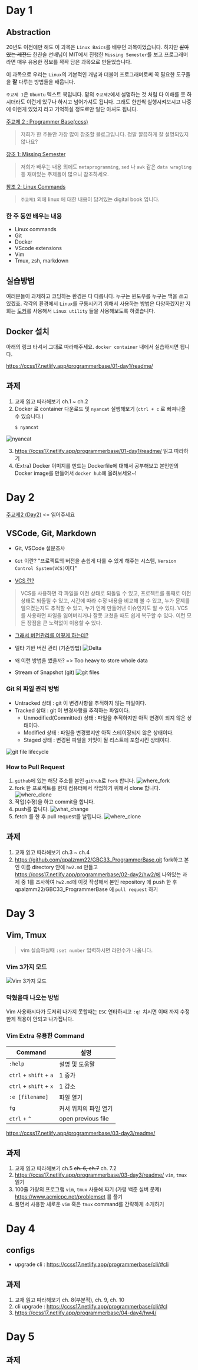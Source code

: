 # Day 1

## Abstraction

20년도 이전에만 해도 이 과목은 `Linux Baics`를 배우던 과목이었습니다. 하지만 ~~살아있는 레전드~~ 한찬솔 선배님이 MIT에서 진행한 `Missing Semester`를 보고 프로그래머라면 매우 유용한 정보를 꽉꽉 담은 과목으로 만들었습니다.

이 과목으로 우리는 `Linux`의 기본적인 개념과 더불어 프로그래머로써 꼭 필요한 도구들을 **잘** 다루는 방법들을 배웁니다.

`주교제 1`은 `Ubuntu` 텍스트 북입니다. 밑의 `주교제2`에서 설명하는 것 처럼 다 이해를 못 하시더라도 이런게 있구나 하시고 넘어가셔도 됩니다. 그래도 한번씩 실행시켜보시고 나중에 이런게 있었지 라고 기억하실 정도로만 일단 아셔도 됩니다. 


[주교제 2 : Programmer Base(ccss)](https://ccss17.netlify.app/programmerbase/)

> 저희가 한 주동안 가장 많이 참조할 블로그입니다. 정말 깔끔하게 잘 설명되있지 않나요?

[참조 1: Missing Semester](https://mishttps://gitlab.com/gitlab-org/security-products/analyzers/fuzzers/pythonfuzz/-/merge_requests/13sing.csail.mit.edu/)

> 저희가 배우는 내용 외에도 `metaprogramming`, `sed` 나 `awk` 같은 `data wragling` 등 재미있는 주제들이 많으니 참조하세요.

[참조 2: Linux Commands](https://linuxcommand.org/tlcl.php)

> `주교제1` 외에 linux 에 대한 내용이 담겨있는 digital book 입니다.

### 한 주 동안 배우는 내용
- Linux commands
- Git
- Docker
- VScode extensions
- Vim
- Tmux, zsh, markdown


## 실습방법

여러분들이 과제하고 코딩하는 환경은 다 다릅니다. 누구는 윈도우를 누구는 맥을 쓰고 있겠죠. 각각의 환경에서 `Linux`를 구동시키기 위해서 사용하는 방법은 다양하겠지만 저희는 [도커](#-docker-설치)를 사용해서 `Linux utility` 들을 사용해보도록 하겠습니다.

## Docker 설치

아래의 링크 타셔서 그대로 따라해주세요. `docker container` 내에서 실습하시면 됩니다.

https://ccss17.netlify.app/programmerbase/01-day1/readme/ 

## 과제

1. 교재 읽고 따라해보기 ch.1 ~ ch.2
2. Docker 로 container 다운로드 및 `nyancat` 실행해보기 (`ctrl + c` 로 빠져나올 수 있습니다.)
    ```sh
    $ nyancat
![nyancat](img/nyancat.gif)

3. https://ccss17.netlify.app/programmerbase/01-day1/readme/ 읽고 따라하기
4. (Extra) Docker 이미지를 만드는 Dockerfile에 대해서 공부해보고 본인만의 Docker image를 만들어서 `docker hub`에 올려보세요~! 

# Day 2

[주교제2 (Day2)](https://ccss17.netlify.app/programmerbase/02-day2/readme/) <= 읽어주세요

## VSCode, Git, Markdown

- Git, VSCode 설문조사
- `Git` 이란? "프로젝트의 버전을 손쉽게 다룰 수 있게 해주는 시스템, `Version Control System(VCS)`이다"

- [VCS 란?](https://git-scm.com/book/ko/v2/%EC%8B%9C%EC%9E%91%ED%95%98%EA%B8%B0-%EB%B2%84%EC%A0%84-%EA%B4%80%EB%A6%AC%EB%9E%80%3F)

> VCS를 사용하면 각 파일을 이전 상태로 되돌릴 수 있고, 프로젝트를 통째로 이전 상태로 되돌릴 수 있고, 시간에 따라 수정 내용을 비교해 볼 수 있고, 누가 문제를 일으켰는지도 추적할 수 있고, 누가 언제 만들어낸 이슈인지도 알 수 있다. VCS를 사용하면 파일을 잃어버리거나 잘못 고쳤을 때도 쉽게 복구할 수 있다. 이런 모든 장점을 큰 노력없이 이용할 수 있다.

- [그래서 버전관리를 어떻게 하는데?](https://git-scm.com/boo2k/ko/v2/%EC%8B%9C%EC%9E%91%ED%95%98%EA%B8%B0-Git-%EA%B8%B0%EC%B4%88)

- 델타 기반 버전 관리 (기존방법)
![Delta](https://git-scm.com/book/en/v2/images/deltas.png)

- 왜 이런 방법을 썼을까? 
=> Too heavy to store whole data

- Stream of Snapshot (git)
![git files](https://git-scm.com/book/en/v2/images/snapshots.png)

### Git 의 파일 관리 방법

- Untracked 상태 : git 이 변경사항을 추적하지 않는 파일이다.
- Tracked 상태 : git 이 변경사항을 추적하는 파일이다.
    - Unmodified(Committed) 상태 : 파일을 추적하지만 아직 변경이 되지 않은 상태이다.    
    - Modified 상태 : 파일을 변경했지만 아직 스테이징되지 않은 상태이다.
    - Staged 상태 : 변경된 파일을 커밋이 될 리스트에 포함시킨 상태이다.

![git file lifecycle](https://git-scm.com/book/en/v2/images/lifecycle.png)

### How to Pull Request
1. `github`에 있는 해당 주소를 본인 `github`로 `fork` 합니다.
    ![where_fork](img/ss_where_fork.png)
2. fork 한 프로젝트를 현재 컴퓨터에서 작업하기 위해서 clone 합니다.
    ![where_clone](img/ss_where_clone.png)
3. 작업(수졍)을 하고 commit을 합니다.
4. push를 합니다.
    ![what_change](img/ss_what_change.png)
5. fetch 를 한 후 pull request를 날립니다.
    ![where_clone](img/ss_where_fetch_and_pr.png) 

## 과제
1. 교재 읽고 따라해보기 ch.3 ~ ch.4
2. https://github.com/qpalzmm22/GBC33_ProgrammerBase.git fork하고 본인 이름 directory 안에 `hw2.md` 만들고 https://ccss17.netlify.app/programmerbase/02-day2/hw2/에 나와있는 과제 중 1를 조사하여 `hw2.md`에 이것 작성해서 본인 repository 에 push 한 후 qpalzmm22/GBC33_ProgrammerBase 에 `pull request` 하기

# Day 3

## Vim, Tmux

> vim 실습하실때 `:set number` 입력하시면 라인수가 나옵니다.

### Vim 3가지 모드

![Vim 3가지 모드](https://velog.velcdn.com/images%2Flegendre13%2Fpost%2Ffdb123f1-7493-43fa-96ca-04c58b9ba9fd%2Fimage.png)

### 막혔을때 나오는 방법
Vim 사용하시다가 도저히 나가지 못할때는 `ESC` 연타하시고 `:q!` 치시면 이때 까지 수정한게 적용이 안되고 나가집니다.

### Vim Extra 유용한 Command

| Command |설명|
|--|--|
|`:help`| 설명 및 도움말 |
|`ctrl` + `shift` + `a` | 1 증가 |
|`ctrl` + `shift` + `x` | 1 감소 | 
|`:e [filename]` | 파일 열기 |
|`fg` | 커서 위치의 파일 열기 |
|`ctrl` + `^` | open previous file|


https://ccss17.netlify.app/programmerbase/03-day3/readme/

## 과제
1. 교재 읽고 따라해보기 ch.5 ~~ch. 6, ch.7~~ ch. 7.2 
2. https://ccss17.netlify.app/programmerbase/03-day3/readme/ `vim`, `tmux` 읽기
3. 100줄 가량의 프로그램 `vim`, `tmux` 사용해 짜기 (가령 백준 실버 문제) https://www.acmicpc.net/problemset 를 풀기
4. 풀면서 사용한 새로운 `vim` 혹은 `tmux` command를 간략하게 소개하기 

# Day 4

## configs 
- upgrade cli : https://ccss17.netlify.app/programmerbase/cli/#cli

## 과제
1. 교재 읽고 따라해보기 ch. 8(부분적), ch. 9, ch. 10
2. cli upgrade : https://ccss17.netlify.app/programmerbase/cli/#cl
3. https://ccss17.netlify.app/programmerbase/04-day4/hw4/

# Day 5



## 과제